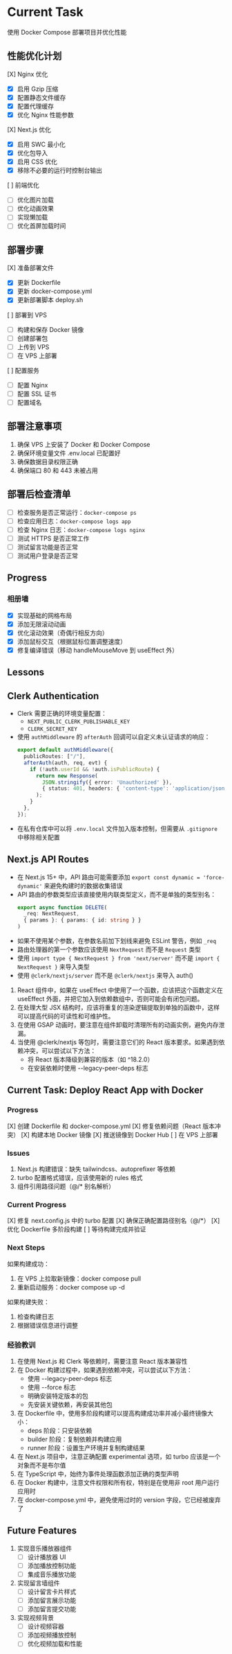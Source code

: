 # Current Task

使用 Docker Compose 部署项目并优化性能

## 性能优化计划

[X] Nginx 优化
  - [X] 启用 Gzip 压缩
  - [X] 配置静态文件缓存
  - [X] 配置代理缓存
  - [X] 优化 Nginx 性能参数

[X] Next.js 优化
  - [X] 启用 SWC 最小化
  - [X] 优化包导入
  - [X] 启用 CSS 优化
  - [X] 移除不必要的运行时控制台输出

[ ] 前端优化
  - [ ] 优化图片加载
  - [ ] 优化动画效果
  - [ ] 实现懒加载
  - [ ] 优化首屏加载时间

## 部署步骤
[X] 准备部署文件
  - [X] 更新 Dockerfile
  - [X] 更新 docker-compose.yml
  - [X] 更新部署脚本 deploy.sh

[ ] 部署到 VPS
  - [ ] 构建和保存 Docker 镜像
  - [ ] 创建部署包
  - [ ] 上传到 VPS
  - [ ] 在 VPS 上部署

[ ] 配置服务
  - [ ] 配置 Nginx
  - [ ] 配置 SSL 证书
  - [ ] 配置域名

## 部署注意事项

1. 确保 VPS 上安装了 Docker 和 Docker Compose
2. 确保环境变量文件 .env.local 已配置好
3. 确保数据目录权限正确
4. 确保端口 80 和 443 未被占用

## 部署后检查清单

- [ ] 检查服务是否正常运行：`docker-compose ps`
- [ ] 检查应用日志：`docker-compose logs app`
- [ ] 检查 Nginx 日志：`docker-compose logs nginx`
- [ ] 测试 HTTPS 是否正常工作
- [ ] 测试留言功能是否正常
- [ ] 测试用户登录是否正常

## Progress

### 相册墙
- [X] 实现基础的网格布局
- [X] 添加无限滚动动画
- [X] 优化滚动效果（奇偶行相反方向）
- [X] 添加鼠标交互（根据鼠标位置调整速度）
- [X] 修复编译错误（移动 handleMouseMove 到 useEffect 外）

## Lessons

## Clerk Authentication
- Clerk 需要正确的环境变量配置：
  - `NEXT_PUBLIC_CLERK_PUBLISHABLE_KEY`
  - `CLERK_SECRET_KEY`
- 使用 `authMiddleware` 的 `afterAuth` 回调可以自定义未认证请求的响应：
  ```typescript
  export default authMiddleware({
    publicRoutes: ["/"],
    afterAuth(auth, req, evt) {
      if (!auth.userId && !auth.isPublicRoute) {
        return new Response(
          JSON.stringify({ error: 'Unauthorized' }),
          { status: 401, headers: { 'content-type': 'application/json' } }
        );
      }
    },
  });
  ```
- 在私有仓库中可以将 `.env.local` 文件加入版本控制，但需要从 `.gitignore` 中移除相关配置

## Next.js API Routes
- 在 Next.js 15+ 中，API 路由可能需要添加 `export const dynamic = 'force-dynamic'` 来避免构建时的数据收集错误
- API 路由的参数类型应该直接使用内联类型定义，而不是单独的类型别名：
  ```typescript
  export async function DELETE(
    _req: NextRequest,
    { params }: { params: { id: string } }
  )
  ```
- 如果不使用某个参数，在参数名前加下划线来避免 ESLint 警告，例如 `_req`
- 路由处理器的第一个参数应该使用 `NextRequest` 而不是 `Request` 类型
- 使用 `import type { NextRequest } from 'next/server'` 而不是 `import { NextRequest }` 来导入类型
- 使用 `@clerk/nextjs/server` 而不是 `@clerk/nextjs` 来导入 auth()



1. React 组件中，如果在 useEffect 中使用了一个函数，应该把这个函数定义在 useEffect 外面，并把它加入到依赖数组中，否则可能会有闭包问题。
2. 在处理大型 JSX 结构时，应该将重复的渲染逻辑提取到单独的函数中，这样可以提高代码的可读性和可维护性。
3. 在使用 GSAP 动画时，要注意在组件卸载时清理所有的动画实例，避免内存泄漏。
4. 当使用 @clerk/nextjs 等包时，需要注意它们的 React 版本要求。如果遇到依赖冲突，可以尝试以下方法：
   - 将 React 版本降级到兼容的版本（如 ^18.2.0）
   - 在安装依赖时使用 --legacy-peer-deps 标志

## Current Task: Deploy React App with Docker

### Progress
[X] 创建 Dockerfile 和 docker-compose.yml
[X] 修复依赖问题（React 版本冲突）
[X] 构建本地 Docker 镜像
[X] 推送镜像到 Docker Hub
[ ] 在 VPS 上部署

### Issues
1. Next.js 构建错误：缺失 tailwindcss、autoprefixer 等依赖
2. turbo 配置格式错误，应该使用新的 rules 格式
3. 组件引用路径问题（@/* 别名解析）

### Current Progress
[X] 修复 next.config.js 中的 turbo 配置
[X] 确保正确配置路径别名（@/*）
[X] 优化 Dockerfile 多阶段构建
[ ] 等待构建完成并验证

### Next Steps
如果构建成功：
1. 在 VPS 上拉取新镜像：docker compose pull
2. 重新启动服务：docker compose up -d

如果构建失败：
1. 检查构建日志
2. 根据错误信息进行调整

### 经验教训
1. 在使用 Next.js 和 Clerk 等依赖时，需要注意 React 版本兼容性
2. 在 Docker 构建过程中，如果遇到依赖冲突，可以尝试以下方法：
   - 使用 --legacy-peer-deps 标志
   - 使用 --force 标志
   - 明确安装特定版本的包
   - 先安装关键依赖，再安装其他包
3. 在 Dockerfile 中，使用多阶段构建可以提高构建成功率并减小最终镜像大小：
   - deps 阶段：只安装依赖
   - builder 阶段：复制依赖并构建应用
   - runner 阶段：设置生产环境并复制构建结果
4. 在 Next.js 项目中，注意正确配置 experimental 选项，如 turbo 应该是一个对象而不是布尔值
5. 在 TypeScript 中，始终为事件处理函数添加正确的类型声明
6. 在 Docker 构建中，注意文件权限和所有权，特别是在使用非 root 用户运行应用时
7. 在 docker-compose.yml 中，避免使用过时的 version 字段，它已经被废弃了

## Future Features

1. 实现音乐播放器组件
   - [ ] 设计播放器 UI
   - [ ] 添加播放控制功能
   - [ ] 集成音乐播放功能

2. 实现留言墙组件
   - [ ] 设计留言卡片样式
   - [ ] 添加留言展示功能
   - [ ] 添加留言提交功能

3. 实现视频背景
   - [ ] 设计视频容器
   - [ ] 添加视频播放控制
   - [ ] 优化视频加载和性能
